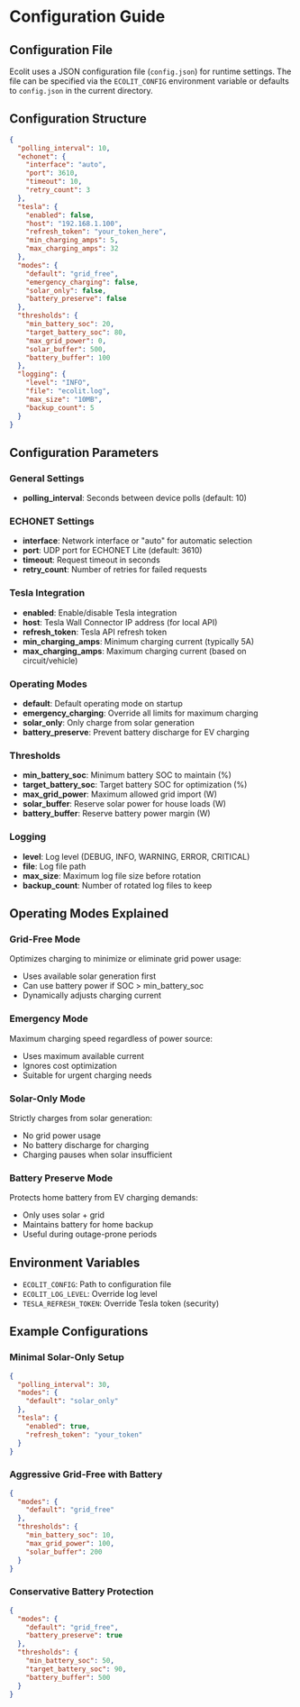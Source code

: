# Configuration Guide

## Configuration File

Ecolit uses a JSON configuration file (`config.json`) for runtime settings. The file can be specified via the `ECOLIT_CONFIG` environment variable or defaults to `config.json` in the current directory.

## Configuration Structure

```json
{
  "polling_interval": 10,
  "echonet": {
    "interface": "auto",
    "port": 3610,
    "timeout": 10,
    "retry_count": 3
  },
  "tesla": {
    "enabled": false,
    "host": "192.168.1.100",
    "refresh_token": "your_token_here",
    "min_charging_amps": 5,
    "max_charging_amps": 32
  },
  "modes": {
    "default": "grid_free",
    "emergency_charging": false,
    "solar_only": false,
    "battery_preserve": false
  },
  "thresholds": {
    "min_battery_soc": 20,
    "target_battery_soc": 80,
    "max_grid_power": 0,
    "solar_buffer": 500,
    "battery_buffer": 100
  },
  "logging": {
    "level": "INFO",
    "file": "ecolit.log",
    "max_size": "10MB",
    "backup_count": 5
  }
}
```

## Configuration Parameters

### General Settings

- **polling_interval**: Seconds between device polls (default: 10)

### ECHONET Settings

- **interface**: Network interface or "auto" for automatic selection
- **port**: UDP port for ECHONET Lite (default: 3610)
- **timeout**: Request timeout in seconds
- **retry_count**: Number of retries for failed requests

### Tesla Integration

- **enabled**: Enable/disable Tesla integration
- **host**: Tesla Wall Connector IP address (for local API)
- **refresh_token**: Tesla API refresh token
- **min_charging_amps**: Minimum charging current (typically 5A)
- **max_charging_amps**: Maximum charging current (based on circuit/vehicle)

### Operating Modes

- **default**: Default operating mode on startup
- **emergency_charging**: Override all limits for maximum charging
- **solar_only**: Only charge from solar generation
- **battery_preserve**: Prevent battery discharge for EV charging

### Thresholds

- **min_battery_soc**: Minimum battery SOC to maintain (%)
- **target_battery_soc**: Target battery SOC for optimization (%)
- **max_grid_power**: Maximum allowed grid import (W)
- **solar_buffer**: Reserve solar power for house loads (W)
- **battery_buffer**: Reserve battery power margin (W)

### Logging

- **level**: Log level (DEBUG, INFO, WARNING, ERROR, CRITICAL)
- **file**: Log file path
- **max_size**: Maximum log file size before rotation
- **backup_count**: Number of rotated log files to keep

## Operating Modes Explained

### Grid-Free Mode
Optimizes charging to minimize or eliminate grid power usage:
- Uses available solar generation first
- Can use battery power if SOC > min_battery_soc
- Dynamically adjusts charging current

### Emergency Mode
Maximum charging speed regardless of power source:
- Uses maximum available current
- Ignores cost optimization
- Suitable for urgent charging needs

### Solar-Only Mode
Strictly charges from solar generation:
- No grid power usage
- No battery discharge for charging
- Charging pauses when solar insufficient

### Battery Preserve Mode
Protects home battery from EV charging demands:
- Only uses solar + grid
- Maintains battery for home backup
- Useful during outage-prone periods

## Environment Variables

- `ECOLIT_CONFIG`: Path to configuration file
- `ECOLIT_LOG_LEVEL`: Override log level
- `TESLA_REFRESH_TOKEN`: Override Tesla token (security)

## Example Configurations

### Minimal Solar-Only Setup
```json
{
  "polling_interval": 30,
  "modes": {
    "default": "solar_only"
  },
  "tesla": {
    "enabled": true,
    "refresh_token": "your_token"
  }
}
```

### Aggressive Grid-Free with Battery
```json
{
  "modes": {
    "default": "grid_free"
  },
  "thresholds": {
    "min_battery_soc": 10,
    "max_grid_power": 100,
    "solar_buffer": 200
  }
}
```

### Conservative Battery Protection
```json
{
  "modes": {
    "default": "grid_free",
    "battery_preserve": true
  },
  "thresholds": {
    "min_battery_soc": 50,
    "target_battery_soc": 90,
    "battery_buffer": 500
  }
}
```